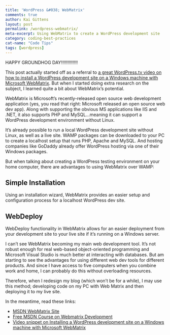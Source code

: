 ```yaml
---
title: 'WordPress &#038; WebMatrix'
comments: true
author: Kai Gittens
layout: post
permalink: /wordpress-webmatrix/
meta-excerpt: Using WebMatrix to create a WordPress development site
category: coding-best-practices
cat-name: "Code Tips"
tags: [wordpress]
---
```


HAPPY GROUNDHOG DAY!!!!!!!!!!!!!

This post actually started off as a referral to [a great WordPress.tv video on how to install a WordPress development site on a Windows machine with Microsoft WebMatrix][1]. But when I started doing extra research on the subject, I learned quite a bit about WebMatrix’s potential.

 [1]: http://wordpress.tv/2010/12/22/wordpress-on-windows-server/

WebMatrix is Microsoft’s recently-released open source web development application (yes, you read that right: Microsoft released an open source web dev app). Along with supporting the obvious MS applications like IIS and .NET, it also supports PHP and MySQL...meaning it can support a WordPress development environment without Linux.

It’s already possible to run a local WordPress development site without Linux, as well as a live site. WAMP packages can be downloaded to your PC to create a localhost setup that runs PHP, Apache and MySQL. And hosting companies like GoDaddy already offer WordPress hosting via one of their Windows packages.

But when talking about creating a WordPress testing environment on your home computer, there are advantages to using WebMatrix over WAMP:

## Simple Installation

Using an installation wizard, WebMatrix provides an easier setup and configuration process for a localhost WordPress dev site.

## WebDeploy

WebDeploy functionality in WebMatrix allows for an easier deployment from your development site to your live site if it’s running on a Windows server.

I can’t see WebMatrix becoming my main web development tool. It’s not robust enough for real web-based object-oriented programming and Microsoft Visual Studio is much better at interacting with databases. But am starting to see the advantages for using different web dev tools for different products. And since I have access to five computers when you combine work and home, I can probably do this without overloading resources.

Therefore, when I redesign my blog (which won’t be for a while), I may use this method; developing code on my PC with Web Matrix and then deploying it to my live site. 

In the meantime, read these links:

*   [MSDN WebMatrix Site][2]
*   [Free MSDN Course on Webmatrix Development][3]
*   [Video snippet on Installing a WordPress development site on a Windows machine with Microsoft WebMatrix][1]

 [2]: http://www.microsoft.com/web/webmatrix/
 [3]: http://www.microsoft.com/web/post/web/post/Web-Development-101-Part-1-Getting-Started-with-WebMatrix